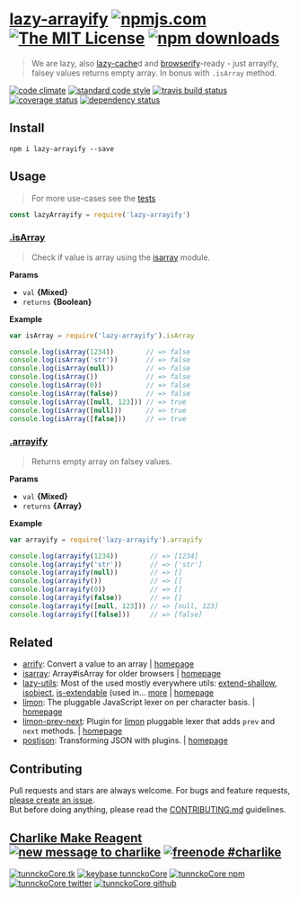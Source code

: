 # [lazy-arrayify][author-www-url] [![npmjs.com][npmjs-img]][npmjs-url] [![The MIT License][license-img]][license-url] [![npm downloads][downloads-img]][downloads-url]  

> We are lazy, also [lazy-cache][]d and [browserify][]-ready - just arrayify, falsey values returns empty array. In bonus with `.isArray` method.

[![code climate][codeclimate-img]][codeclimate-url] [![standard code style][standard-img]][standard-url] [![travis build status][travis-img]][travis-url] [![coverage status][coveralls-img]][coveralls-url] [![dependency status][david-img]][david-url]

## Install
```
npm i lazy-arrayify --save
```

## Usage
> For more use-cases see the [tests](./test.js)

```js
const lazyArrayify = require('lazy-arrayify')
```

### [.isArray](index.js#L59)
> Check if value is array using the [isarray][] module.

**Params**

* `val` **{Mixed}**    
* `returns` **{Boolean}**  

**Example**

```js
var isArray = require('lazy-arrayify').isArray

console.log(isArray(1234))        // => false
console.log(isArray('str'))       // => false
console.log(isArray(null))        // => false
console.log(isArray())            // => false
console.log(isArray(0))           // => false
console.log(isArray(false))       // => false
console.log(isArray([null, 123])) // => true
console.log(isArray([null]))      // => true
console.log(isArray([false]))     // => true
```

### [.arrayify](index.js#L85)
> Returns empty array on falsey values.

**Params**

* `val` **{Mixed}**    
* `returns` **{Array}**  

**Example**

```js
var arrayify = require('lazy-arrayify').arrayify

console.log(arrayify(1234))        // => [1234]
console.log(arrayify('str'))       // => ['str']
console.log(arrayify(null))        // => []
console.log(arrayify())            // => []
console.log(arrayify(0))           // => []
console.log(arrayify(false))       // => []
console.log(arrayify([null, 123])) // => [null, 123]
console.log(arrayify([false]))     // => [false]
```

## Related
* [arrify](https://www.npmjs.com/package/arrify): Convert a value to an array | [homepage](https://github.com/sindresorhus/arrify)
* [isarray](https://www.npmjs.com/package/isarray): Array#isArray for older browsers | [homepage](https://github.com/juliangruber/isarray)
* [lazy-utils](https://www.npmjs.com/package/lazy-utils): Most of the used mostly everywhere utils: [extend-shallow][], [isobject][], [is-extendable][] (used in… [more](https://www.npmjs.com/package/lazy-utils) | [homepage](https://github.com/tunnckocore/lazy-utils)
* [limon](https://www.npmjs.com/package/limon): The pluggable JavaScript lexer on per character basis. | [homepage](https://github.com/limonjs/limon)
* [limon-prev-next](https://www.npmjs.com/package/limon-prev-next): Plugin for [limon][] pluggable lexer that adds `prev` and `next` methods. | [homepage](https://github.com/limonjs/limon-prev-next)
* [postjson](https://www.npmjs.com/package/postjson): Transforming JSON with plugins. | [homepage](https://github.com/postjson/postjson)

## Contributing
Pull requests and stars are always welcome. For bugs and feature requests, [please create an issue](https://github.com/tunnckoCore/lazy-arrayify/issues/new).  
But before doing anything, please read the [CONTRIBUTING.md](./CONTRIBUTING.md) guidelines.

## [Charlike Make Reagent](http://j.mp/1stW47C) [![new message to charlike][new-message-img]][new-message-url] [![freenode #charlike][freenode-img]][freenode-url]

[![tunnckoCore.tk][author-www-img]][author-www-url] [![keybase tunnckoCore][keybase-img]][keybase-url] [![tunnckoCore npm][author-npm-img]][author-npm-url] [![tunnckoCore twitter][author-twitter-img]][author-twitter-url] [![tunnckoCore github][author-github-img]][author-github-url]

[lazy-cache]: https://github.com/jonschlinkert/lazy-cache
[browserify]: https://github.com/substack/node-browserify
[limon]: https://github.com/limonjs/limon
[isarray]: https://github.com/juliangruber/isarray
[extend-shallow]: https://github.com/jonschlinkert/extend-shallow
[isobject]: https://github.com/jonschlinkert/isobject
[is-extendable]: https://github.com/jonschlinkert/is-extendable

[npmjs-url]: https://www.npmjs.com/package/lazy-arrayify
[npmjs-img]: https://img.shields.io/npm/v/lazy-arrayify.svg?label=lazy-arrayify

[license-url]: https://github.com/tunnckoCore/lazy-arrayify/blob/master/LICENSE
[license-img]: https://img.shields.io/npm/l/lazy-arrayify.svg

[downloads-url]: https://www.npmjs.com/package/lazy-arrayify
[downloads-img]: https://img.shields.io/npm/dm/lazy-arrayify.svg

[codeclimate-url]: https://codeclimate.com/github/tunnckoCore/lazy-arrayify
[codeclimate-img]: https://img.shields.io/codeclimate/github/tunnckoCore/lazy-arrayify.svg

[travis-url]: https://travis-ci.org/tunnckoCore/lazy-arrayify
[travis-img]: https://img.shields.io/travis/tunnckoCore/lazy-arrayify/master.svg

[coveralls-url]: https://coveralls.io/r/tunnckoCore/lazy-arrayify
[coveralls-img]: https://img.shields.io/coveralls/tunnckoCore/lazy-arrayify.svg

[david-url]: https://david-dm.org/tunnckoCore/lazy-arrayify
[david-img]: https://img.shields.io/david/tunnckoCore/lazy-arrayify.svg

[standard-url]: https://github.com/feross/standard
[standard-img]: https://img.shields.io/badge/code%20style-standard-brightgreen.svg

[author-www-url]: http://www.tunnckocore.tk
[author-www-img]: https://img.shields.io/badge/www-tunnckocore.tk-fe7d37.svg

[keybase-url]: https://keybase.io/tunnckocore
[keybase-img]: https://img.shields.io/badge/keybase-tunnckocore-8a7967.svg

[author-npm-url]: https://www.npmjs.com/~tunnckocore
[author-npm-img]: https://img.shields.io/badge/npm-~tunnckocore-cb3837.svg

[author-twitter-url]: https://twitter.com/tunnckoCore
[author-twitter-img]: https://img.shields.io/badge/twitter-@tunnckoCore-55acee.svg

[author-github-url]: https://github.com/tunnckoCore
[author-github-img]: https://img.shields.io/badge/github-@tunnckoCore-4183c4.svg

[freenode-url]: http://webchat.freenode.net/?channels=charlike
[freenode-img]: https://img.shields.io/badge/freenode-%23charlike-5654a4.svg

[new-message-url]: https://github.com/tunnckoCore/ama
[new-message-img]: https://img.shields.io/badge/ask%20me-anything-green.svg

